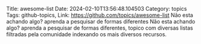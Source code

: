 Title: awesome-list
Date: 2024-02-10T13:56:48.104503
Category: topics
Tags: github-topics,
Link: https://github.com/topics/awesome-list
Não esta achando algo? aprenda a pesquisar de formas diferentes
Não esta achando algo? aprenda a pesquisar de formas diferentes, topico com diversas listas filtradas pela comunidade indexando os mais diversos recursos.
